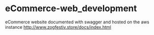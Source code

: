 # eCommerce-web_development
eCommerce website documented with swagger and hosted on the aws instance
http://www.zogfestiv.store/docs/index.html
